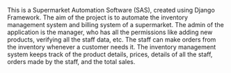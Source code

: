 This is a Supermarket Automation Software (SAS), created using Django Framework. The aim of the project is to automate the inventory management system and billing system of a supermarket. The admin of the application is the manager, who has all the permissions like adding new products, verifying all the staff data, etc. The staff can make orders from the inventory whenever a customer needs it. The inventory management system keeps track of the product details, prices, details of all the staff, orders made by the staff, and the total sales.

